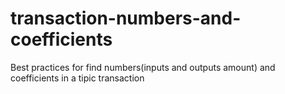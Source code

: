 # transaction-numbers-and-coefficients
Best practices for find numbers(inputs and outputs amount) and coefficients in a tipic transaction
